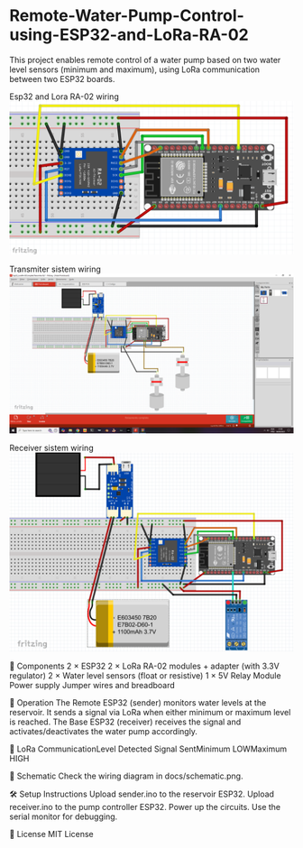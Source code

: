 # Remote-Water-Pump-Control-using-ESP32-and-LoRa-RA-02
This project enables remote control of a water pump based on two water level sensors (minimum and maximum), using LoRa communication between two ESP32 boards. 

Esp32 and Lora RA-02 wiring
![image alt](https://github.com/AlyssonAlvesPinto/Remote-Water-Pump-Control-using-ESP32-and-LoRa-RA-02/blob/main/Esp32LoraRA-02.png?raw=true)


Transmiter sistem wiring
![image alt](https://github.com/AlyssonAlvesPinto/Remote-Water-Pump-Control-using-ESP32-and-LoRa-RA-02/blob/main/Esp32LoraRA-02CompletoTransmiter.png?raw=true)

Receiver sistem wiring
![image alt](https://github.com/AlyssonAlvesPinto/Remote-Water-Pump-Control-using-ESP32-and-LoRa-RA-02/blob/main/Esp32LoraRA-02CompletoReceiver.png?raw=true)



🔧 Components 
2 × ESP32
2 × LoRa RA-02 modules + adapter (with 3.3V regulator)
2 × Water level sensors (float or resistive)
1 × 5V Relay Module
Power supply
Jumper wires and breadboard 



🧠 Operation 
The Remote ESP32 (sender) monitors water levels at the reservoir.
It sends a signal via LoRa when either minimum or maximum level is reached.
The Base ESP32 (receiver) receives the signal and activates/deactivates the water pump accordingly. 


📡 LoRa CommunicationLevel Detected Signal SentMinimum LOWMaximum HIGH 



🔌 Schematic 
Check the wiring diagram in docs/schematic.png. 

🛠️ Setup Instructions 
Upload sender.ino to the reservoir ESP32.
Upload receiver.ino to the pump controller ESP32.
Power up the circuits.
Use the serial monitor for debugging. 


📜 License 
MIT License
